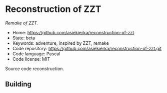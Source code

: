 # Reconstruction of ZZT

_Remake of ZZT._

- Home: https://github.com/asiekierka/reconstruction-of-zzt
- State: beta
- Keywords: adventure, inspired by ZZT, remake
- Code repository: https://github.com/asiekierka/reconstruction-of-zzt.git
- Code language: Pascal
- Code license: MIT

Source code reconstruction.

## Building
